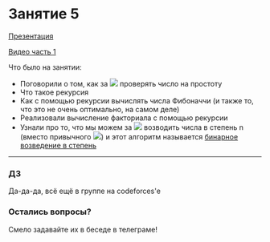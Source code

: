 # Занятие 5

[Презентация](simple_algo_1.pdf)

[Видео часть 1](https://youtu.be/DVQA6GwrAH8)

Что было на занятии:

* Поговорили о том, как за <img src="https://render.githubusercontent.com/render/math?math=O(\sqrt{n})"> проверять число на простоту
* Что такое рекурсия
* Как с помощью рекурсии вычислять числа Фибоначчи (и также то, что это не очень оптимально, на самом деле)
* Реализовали вычисление факториала с помощью рекурсии
* Узнали про то, что мы можем за <img src="https://render.githubusercontent.com/render/math?math=O(\log{n})"> возводить числа в степень n (вместо привычного <img src="https://render.githubusercontent.com/render/math?math=O(n)">) и этот алгоритм называется [бинарное возведение в степень](https://e-maxx.ru/algo/binary_pow)

---
### ДЗ
Да-да-да, всё ещё в группе на codeforces'е

### Остались вопросы?
Смело задавайте их в беседе в телеграме!
